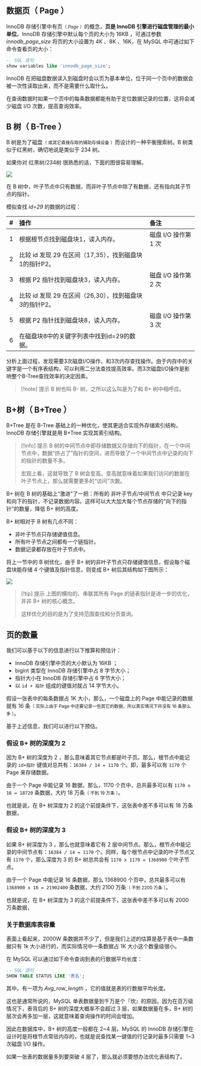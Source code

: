 ## 数据页（ Page ）

InnoDB 存储引擎中有页<small>（ <em>Page</em> ）</small>的概念，**页是 InnoDB 引擎进行磁盘管理的最小单位**。InnoDB 存储引擎中默认每个页的大小为 16KB ，可通过参数 *innodb_page_size* 将页的大小设置为 4K 、8K 、16K，在 MySQL 中可通过如下命令查看页的大小：

```sql
-- SQL 语句
show variables like 'innodb_page_size';
```

InnoDB 在把磁盘数据读入到磁盘时会以页为基本单位，位于同一个页中的数据会被一次性读取出来，而不是需要什么取什么。

在查询数据时如果一个页中的每条数据都能有助于定位数据记录的位置，这将会减少磁盘 I/O 次数，提高查询效率。


## B 树（ B-Tree ）

B 树是为了磁盘<small>（ 或其它直接存取的辅助存储设备 ）</small>而设计的一种平衡搜索树。B 树类似于红黑树，确切地说是类似于 234 树。

如果你对 红黑树/234树 很熟悉的话，下面的图很容易理解。

![](https://woniumd.oss-cn-hangzhou.aliyuncs.com/java/hemiao/20220706071215.png)


在 B 树中，叶子节点中只有数据，而非叶子节点中除了有数据，还有指向其子节点的指针。

模拟查找 *id=29* 的数据的过程：

| # | 操作 | 备注 |
| :-: | :- | :- |
|1| 根据根节点找到磁盘块1，读入内存。| 磁盘 I/O 操作第 1 次  |
|2| 比较 id 发现 29 在区间（17,35），找到磁盘块1的指针P2。  |
|3| 根据 P2 指针找到磁盘块3，读入内存。| 磁盘 I/O 操作第 2 次  |
|4| 比较 id 发现 29 在区间（26,30），找到磁盘块3的指针P2。  | |
|5| 根据 P2 指针找到磁盘块8，读入内存。| 磁盘 I/O 操作第 3 次   |
|6| 在磁盘块8中的关键字列表中找到id=29的数据。| |

分析上面过程，发现需要3次磁盘I/O操作，和3次内存查找操作。由于内存中的关键字是一个有序表结构，可以利用二分法查找提高效率。而3次磁盘I/O操作是影响整个B-Tree查找效率的决定因素。

> [!note] 提示
> B 树也叫 B- 树，之所以这么叫是为了和 B+ 树中相呼应。

## B+树（ B+Tree ）

B+Tree 是在 B-Tree 基础上的一种优化，使其更适合实现外存储索引结构，InnoDB 存储引擎就是用 B+Tree 实现其索引结构。

> [!info] 提示
> B 树的中间节点中即存储数据又存储向下的指针，在一个中间节点中，数据“挤占了”指针的空间，进而导致了一个中间节点中记录的向下的指针的数量不多。
> 
> 宏观上看，这就导致了 B 树会变高。变高就意味着如果我们访问的数据在叶子节点上，那么就需要更多的“访问”次数。

B+ 树在 B 树的基础上“激进”了一把：所有的 非叶子节点/中间节点 中只记录 key 和向下的指针，不记录数据内容。这样可以大大加大每个节点存储的“向下的指针”的数量，降低 B+ 树的高度。


B+ 树相对于 B 树有几点不同：

- 非叶子节点只存储键值信息。  
- 所有叶子节点之间都有一个链指针。  
- 数据记录都存放在叶子节点中。

将上一节中的 B 树优化，由于 B+ 树的非叶子节点只存储键值信息，假设每个磁盘块能存储 4 个键值及指针信息，则变成 B+ 树后其结构如下图所示：

![](https://woniumd.oss-cn-hangzhou.aliyuncs.com/java/hemiao/20220706070743.png)

> [!tip] 提示
> 上图的横向的、串联其所有 Page 的链表指针是进一步的优化，并非 B+ 树的核心概念。
> 
> 这样优化的目的是为了支持范围查找和分页查询。

## 页的数量

我们可以基于以下的信息进行以下推算和预估计：

- InnoDB 存储引擎中页的大小默认为 16KB ；
- bigint 类型在 InnoDB 存储引擎中占 8 字节大小；
- 指针大小在 InnoDB 存储引擎中占 6 字节大小；
- 以 `id + 指针` 组成的键值对就占 14 字节大小。

假设一张表中的每条数据占 1K 大小，那么，一个磁盘上的 Page 中能记录的数据就有 16 条<small>（ 实际上由于 Page 中还要记录一些其它的数据，所以真实情况下并没有 16 条那么多 ）</small>。

基于上述信息，我们可以进行以下预估。

### 假设 B+ 树的深度为 2

因为 B+ 树的深度为 2 ，那么意味着其它节点都是叶子页。那么，根节点中能记录的 `id+指针` 键值对总共有：`16384 / 14 = 1170` 个。即，最多可以有 `1170` 个 Page 来存储数据。

由于一个 Page 中能记录 16 数据，那么，1170 个页中，总共最多可以有 `1170 x 16 = 18720` 条数据，大约 18 万条<small>（ 不到 19 万条 ）</small>。

也就是说，在 B+ 树深度为 2 的这个前提条件下，这张表中差不多可以有 18 万条数据，

### 假设 B+ 树的深度为 3

如果 B+ 树深度为 3 ，那么也就意味着它有 2 层中间节点。那么，根节点中能记录的中间节点有：`16384 / 14 = 1170` 个。同样，每个根节点中记录的叶子节点又有 `1170` 个，那么深度为 3 的 B+ 树总共会有 `1170 x 1170 = 1368900` 个叶子节点。

由于一个 Page 中能记录 16 条数据，那么 1368900 个页中，总共最多可以有 `1368900 x 16 = 21902400` 条数据，大约 2100 万条<small>（ 不到 2200 万条 ）</small>。

也就是说，在 B+ 树深度为 3 的这个前提条件下，这张表中差不多可以有 2000 万条数据，

### 关于数据库表容量

表面上看起来，2000W 条数据并不少了，但是我们上述的估算是基于表中一条数据只有 1k 大小进行的，而实际情况中一条数据占 1K 大小这个数量级很小。

在 MySQL 可以通过如下命令查询到表的行数据平均长度：

``` sql
-- SQL 语句
SHOW TABLE STATUS LIKE '表名';
```

其中，有一项为 *Avg_row_length* ，它的值就是表的行数据平均长度。

这也是通常所说的，MySQL 单表数据量到千万是个『坎』的原因。因为在百万级情况下，表背后的 B+ 树的深度大概率不会超过 3 层，如果数据量在多，B+ 树的层次会再多加一层，这就意味着查询操作的时间会增加。

因此在数据库中，B+ 树的高度一般都在 2~4 层。MySQL 的 InnoDB 存储引擎在设计时是将根节点常驻内存的，也就是说查找某一键值的行记录时最多只需要 1~3 次磁盘 I/O 操作。

如果一张表的数据量多到要突破 4 层了，那么就必须要想办法优化表结构了。

